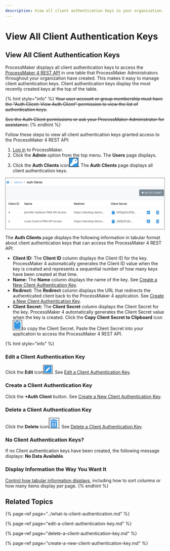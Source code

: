 ```yaml
---
description: View all client authentication keys in your organization.
---
```


# View All Client Authentication Keys

## View All Client Authentication Keys <a id="view-all-scripts"></a>

ProcessMaker displays all client authentication keys to access the [ProcessMaker 4 REST API](https://develop-demo.bpm4.qa.processmaker.net/api/documentation) in one table that ProcessMaker Administrators throughout your organization have created. This makes it easy to manage client authentication keys. Client authentication keys display the most recently created keys at the top of the table.

{% hint style="info" %}
~~Your user account or group membership must have the "Auth Client: View Auth Client" permission to view the list of authentication keys.~~

~~See the Auth Client permissions or ask your ProcessMaker Administrator for assistance.~~
{% endhint %}

Follow these steps to view all client authentication keys granted access to the ProcessMaker 4 REST API:

1. [Log in](../../../using-processmaker/log-in.md#log-in) to ProcessMaker.
2. Click the **Admin** option from the top menu. The **Users** page displays.
3. Click the **Auth Clients** icon![](../../../.gitbook/assets/auth-client-icon-admin.png). The **Auth Clients** page displays all client authentication keys. 

![&quot;Auth Clients&quot; page displays all client authentication keys that can access the ProcessMaker 4 REST API](../../../.gitbook/assets/auth-client-page-admin.png)

The **Auth Clients** page displays the following information in tabular format about client authentication keys that can access the ProcessMaker 4 REST API:

* **Client ID:** The **Client ID** column displays the Client ID for the key. ProcessMaker 4 automatically generates the Client ID value when the key is created and represents a sequential number of how many keys have been created at that time.
* **Name:** The **Name** column displays the name of the key. See [Create a New Client Authentication Key](create-a-new-client-authentication-key.md).
* **Redirect:** The **Redirect** column displays the URL that redirects the authenticated client back to the ProcessMaker 4 application. See [Create a New Client Authentication Key](create-a-new-client-authentication-key.md).
* **Client Secret:** The **Client Secret** column displays the Client Secret for the key. ProcessMaker 4 automatically generates the Client Secret value when the key is created. Click the **Copy Client Secret to Clipboard** icon![](../../../.gitbook/assets/copy-icon-admin.png)to copy the Client Secret. Paste the Client Secret into your application to access the ProcessMaker 4 REST API.

{% hint style="info" %}
### Edit a Client Authentication Key

Click the **Edit** icon![](../../../.gitbook/assets/edit-icon.png). See [Edit a Client Authentication Key](edit-a-client-authentication-key.md).

### Create a Client Authentication Key

Click the **+Auth Client** button. See [Create a New Client Authentication Key](create-a-new-client-authentication-key.md#create-a-client-authentication-key).

### Delete a Client Authentication Key

Click the **Delete** icon![](../../../.gitbook/assets/trash-icon-process-modeler-processes.png). See [Delete a Client Authentication Key](delete-a-client-authentication-key.md#delete-a-client-authentication-key).

### No Client Authentication Keys?

If no Client authentication keys have been created, the following message displays: **No Data Available**.

### Display Information the Way You Want It

[Control how tabular information displays](../../../using-processmaker/control-how-requests-display-in-a-tab.md), including how to sort columns or how many items display per page.
{% endhint %}

## Related Topics

{% page-ref page="../what-is-client-authentication.md" %}

{% page-ref page="edit-a-client-authentication-key.md" %}

{% page-ref page="delete-a-client-authentication-key.md" %}

{% page-ref page="create-a-new-client-authentication-key.md" %}

